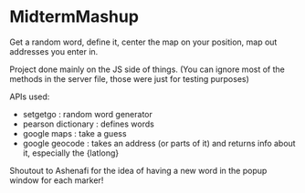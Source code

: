 # MidtermMashup
Get a random word, define it, center the map on your position, map out addresses you enter in.

Project done mainly on the JS side of things.
(You can ignore most of the methods in the server file, those were just for testing purposes)

APIs used:
- setgetgo : random word generator
- pearson dictionary : defines words
- google maps : take a guess
- google geocode : takes an address (or parts of it) and returns info about it, especially the {latlong}

Shoutout to Ashenafi for the idea of having a new word in the popup window for each marker!
